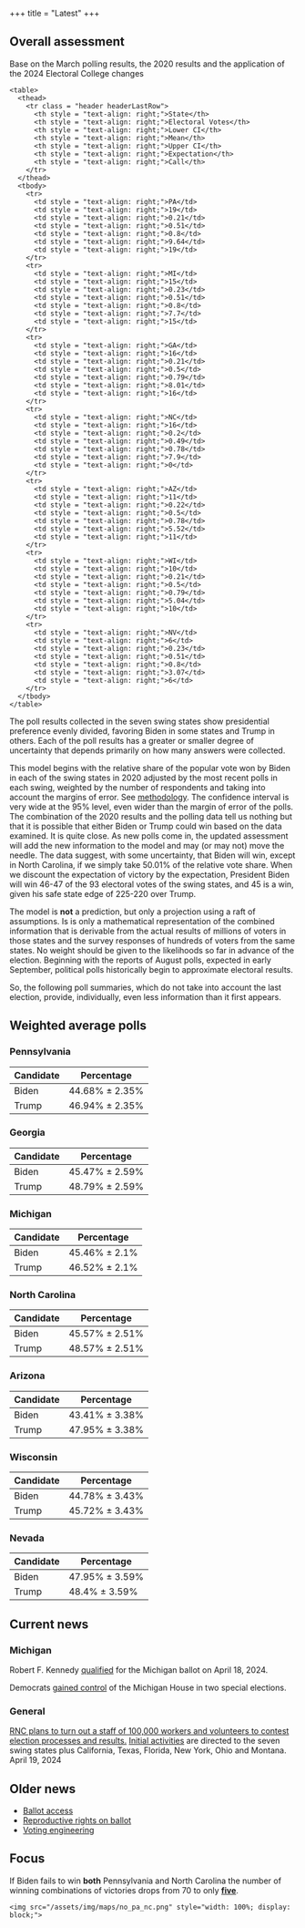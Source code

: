 +++
title = "Latest"
+++

## Overall assessment

Base on the March polling results, the 2020 results and the application of the 2024 Electoral College changes

~~~
<table>
  <thead>
    <tr class = "header headerLastRow">
      <th style = "text-align: right;">State</th>
      <th style = "text-align: right;">Electoral Votes</th>
      <th style = "text-align: right;">Lower CI</th>
      <th style = "text-align: right;">Mean</th>
      <th style = "text-align: right;">Upper CI</th>
      <th style = "text-align: right;">Expectation</th>
      <th style = "text-align: right;">Call</th>
    </tr>
  </thead>
  <tbody>
    <tr>
      <td style = "text-align: right;">PA</td>
      <td style = "text-align: right;">19</td>
      <td style = "text-align: right;">0.21</td>
      <td style = "text-align: right;">0.51</td>
      <td style = "text-align: right;">0.8</td>
      <td style = "text-align: right;">9.64</td>
      <td style = "text-align: right;">19</td>
    </tr>
    <tr>
      <td style = "text-align: right;">MI</td>
      <td style = "text-align: right;">15</td>
      <td style = "text-align: right;">0.23</td>
      <td style = "text-align: right;">0.51</td>
      <td style = "text-align: right;">0.8</td>
      <td style = "text-align: right;">7.7</td>
      <td style = "text-align: right;">15</td>
    </tr>
    <tr>
      <td style = "text-align: right;">GA</td>
      <td style = "text-align: right;">16</td>
      <td style = "text-align: right;">0.21</td>
      <td style = "text-align: right;">0.5</td>
      <td style = "text-align: right;">0.79</td>
      <td style = "text-align: right;">8.01</td>
      <td style = "text-align: right;">16</td>
    </tr>
    <tr>
      <td style = "text-align: right;">NC</td>
      <td style = "text-align: right;">16</td>
      <td style = "text-align: right;">0.2</td>
      <td style = "text-align: right;">0.49</td>
      <td style = "text-align: right;">0.78</td>
      <td style = "text-align: right;">7.9</td>
      <td style = "text-align: right;">0</td>
    </tr>
    <tr>
      <td style = "text-align: right;">AZ</td>
      <td style = "text-align: right;">11</td>
      <td style = "text-align: right;">0.22</td>
      <td style = "text-align: right;">0.5</td>
      <td style = "text-align: right;">0.78</td>
      <td style = "text-align: right;">5.52</td>
      <td style = "text-align: right;">11</td>
    </tr>
    <tr>
      <td style = "text-align: right;">WI</td>
      <td style = "text-align: right;">10</td>
      <td style = "text-align: right;">0.21</td>
      <td style = "text-align: right;">0.5</td>
      <td style = "text-align: right;">0.79</td>
      <td style = "text-align: right;">5.04</td>
      <td style = "text-align: right;">10</td>
    </tr>
    <tr>
      <td style = "text-align: right;">NV</td>
      <td style = "text-align: right;">6</td>
      <td style = "text-align: right;">0.23</td>
      <td style = "text-align: right;">0.51</td>
      <td style = "text-align: right;">0.8</td>
      <td style = "text-align: right;">3.07</td>
      <td style = "text-align: right;">6</td>
    </tr>
  </tbody>
</table>
~~~

The poll results collected in the seven swing states show presidential preference evenly divided, favoring Biden in some states and Trump in others. Each of the poll results has a greater or smaller degree of uncertainty that depends primarily on how many answers were collected. 

This model begins with the relative share of the popular vote won by Biden in each of the swing states in 2020 adjusted by the most recent polls in each swing, weighted by the number of respondents and taking into account the margins of error. See [methodology](/method). The confidence interval is very wide at the 95% level, even wider than the margin of error of the polls. The combination of the 2020 results and the polling data tell us nothing but that it is possible that either Biden or Trump could win based on the data examined. It is quite close. As new polls come in, the updated assessment will add the new information to the model and may (or may not) move the needle. The data suggest, with some uncertainty, that Biden will win, except in North Carolina, if we simply take 50.01% of the relative vote share. When we discount the expectation of victory by the expectation, President Biden will win 46-47 of the 93 electoral votes of the swing states, and 45 is a win, given his safe state edge of 225-220 over Trump.

The model is **not** a prediction, but only a projection using a raft of assumptions. Is is only a mathematical representation of the combined information that is derivable from the actual results of millions of voters in those states and the survey responses of hundreds of voters from the same states. No weight should be given to the likelihoods so far in advance of the election. Beginning with the reports of August polls, expected in early September, political polls historically begin to approximate electoral results. 

So, the following poll summaries, which do not take into account the last election, provide, individually, even less information than it first appears.

## Weighted average polls

### Pennsylvania

| Candidate | Percentage      |
|-----------|-----------------|
| Biden     | 44.68% ± 2.35%  |
| Trump     | 46.94% ± 2.35%  |

### Georgia

| Candidate | Percentage      |
|-----------|-----------------|
| Biden     | 45.47% ± 2.59%  |
| Trump     | 48.79% ± 2.59%  |

### Michigan

| Candidate | Percentage      |
|-----------|-----------------|
| Biden     | 45.46% ± 2.1%   |
| Trump     | 46.52% ± 2.1%   |

### North Carolina

| Candidate | Percentage      |
|-----------|-----------------|
| Biden     | 45.57% ± 2.51%  |
| Trump     | 48.57% ± 2.51%  |

### Arizona

| Candidate | Percentage      |
|-----------|-----------------|
| Biden     | 43.41% ± 3.38%  |
| Trump     | 47.95% ± 3.38%  |

### Wisconsin

| Candidate | Percentage      |
|-----------|-----------------|
| Biden     | 44.78% ± 3.43%  |
| Trump     | 45.72% ± 3.43%  |

### Nevada

| Candidate | Percentage      |
|-----------|-----------------|
| Biden     | 47.95% ± 3.59%  |
| Trump     | 48.4%  ± 3.59%  |


## Current news

### Michigan

Robert F. Kennedy [qualified](https://www.freep.com/story/news/politics/elections/2024/04/18/robert-f-kennedy-jr-michigan-presidential-ballot-2024-election/73371452007/) for the Michigan ballot on April 18, 2024.

Democrats [gained control](https://apnews.com/article/michigan-election-majority-democrats-house-deadlocked-77f6261041701e9839c9ce2069d7c24b) of the Michigan House in two special elections.

### General


[RNC plans to turn out a staff of 100,000 workers and volunteers to contest  election processes and results.](https://gop.com/press-release/trump-campaign-and-rnc-unveil-historic-100000-person-strong-election-integrity-program/) [Initial activities](https://www.protectthevote.com) are directed to the seven swing states plus California, Texas, Florida, New York, Ohio and Montana. April 19, 2024

## Older news

* [Ballot access](/ballot)
* [Reproductive rights on ballot](/repo)
* [Voting engineering](/voting)

## Focus

If Biden fails to win **both** Pennsylvania and North Carolina the number of winning combinations of victories drops from 70 to only [**five**](/focus).

~~~
<img src="/assets/img/maps/no_pa_nc.png" style="width: 100%; display: block;">
~~~